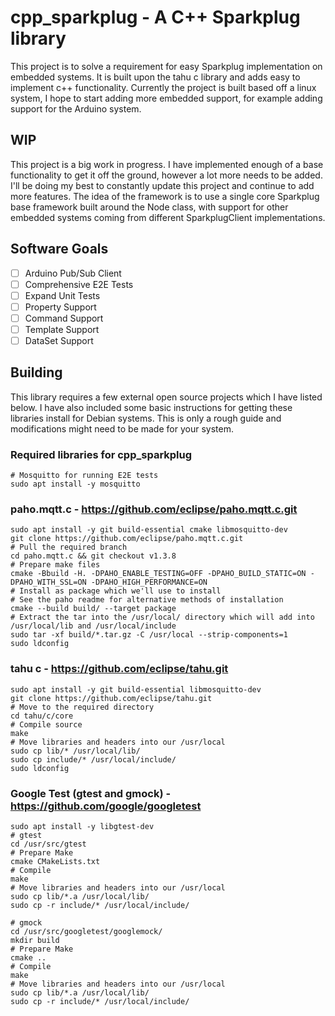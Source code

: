 
# cpp_sparkplug - A C++ Sparkplug library
This project is to solve a requirement for easy Sparkplug implementation on embedded systems. It is built upon the tahu c library and adds easy to implement c++ functionality. Currently the project is built based off a linux system, I hope to start adding more embedded support, for example adding support for the Arduino system.

## WIP
This project is a big work in progress. I have implemented enough of a base functionality to get it off the ground, however a lot more needs to be added. I'll be doing my best to constantly update this project and continue to add more features. The idea of the framework is to use a single core Sparkplug base framework built around the Node class, with support for other embedded systems coming from different SparkplugClient implementations.

## Software Goals
- [ ] Arduino Pub/Sub Client
- [ ] Comprehensive E2E Tests
- [ ] Expand Unit Tests
- [ ] Property Support
- [ ] Command Support
- [ ] Template Support
- [ ] DataSet Support

## Building
This library requires a few external open source projects which I have listed below. I have also included some basic instructions for getting these libraries install for Debian systems. This is only a rough guide and modifications might need to be made for your system.

### Required libraries for cpp_sparkplug
```
# Mosquitto for running E2E tests
sudo apt install -y mosquitto
```
### paho.mqtt.c - https://github.com/eclipse/paho.mqtt.c.git
```
sudo apt install -y git build-essential cmake libmosquitto-dev
git clone https://github.com/eclipse/paho.mqtt.c.git
# Pull the required branch
cd paho.mqtt.c && git checkout v1.3.8
# Prepare make files
cmake -Bbuild -H. -DPAHO_ENABLE_TESTING=OFF -DPAHO_BUILD_STATIC=ON -DPAHO_WITH_SSL=ON -DPAHO_HIGH_PERFORMANCE=ON
# Install as package which we'll use to install
# See the paho readme for alternative methods of installation
cmake --build build/ --target package
# Extract the tar into the /usr/local/ directory which will add into /usr/local/lib and /usr/local/include
sudo tar -xf build/*.tar.gz -C /usr/local --strip-components=1
sudo ldconfig
```

### tahu c - https://github.com/eclipse/tahu.git
```
sudo apt install -y git build-essential libmosquitto-dev
git clone https://github.com/eclipse/tahu.git
# Move to the required directory
cd tahu/c/core
# Compile source
make
# Move libraries and headers into our /usr/local
sudo cp lib/* /usr/local/lib/
sudo cp include/* /usr/local/include/
sudo ldconfig
```

### Google Test (gtest and gmock) - https://github.com/google/googletest
```
sudo apt install -y libgtest-dev
# gtest
cd /usr/src/gtest
# Prepare Make
cmake CMakeLists.txt
# Compile
make
# Move libraries and headers into our /usr/local
sudo cp lib/*.a /usr/local/lib/
sudo cp -r include/* /usr/local/include/

# gmock
cd /usr/src/googletest/googlemock/
mkdir build
# Prepare Make
cmake ..
# Compile
make
# Move libraries and headers into our /usr/local
sudo cp lib/*.a /usr/local/lib/
sudo cp -r include/* /usr/local/include/
```